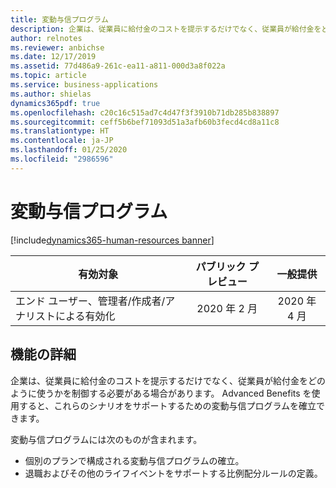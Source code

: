 ```yaml
---
title: 変動与信プログラム
description: 企業は、従業員に給付金のコストを提示するだけでなく、従業員が給付金をどのように使うかを制御する必要がある場合があります。 Advanced Benefits を使用すると、これらのシナリオをサポートするための変動与信プログラムを確立できます。
author: relnotes
ms.reviewer: anbichse
ms.date: 12/17/2019
ms.assetid: 77d486a9-261c-ea11-a811-000d3a8f022a
ms.topic: article
ms.service: business-applications
ms.author: shielas
dynamics365pdf: true
ms.openlocfilehash: c20c16c515ad7c4d47f3f3910b71db285b838897
ms.sourcegitcommit: ceff5b6bef71093d51a3afb60b3fecd4cd8a11c8
ms.translationtype: HT
ms.contentlocale: ja-JP
ms.lasthandoff: 01/25/2020
ms.locfileid: "2986596"
---
```

# <a name="flex-credit-programs"></a>変動与信プログラム
[!include[dynamics365-human-resources banner](../includes/dynamics365-human-resources.md)]

| 有効対象    |  パブリック プレビュー | 一般提供 | 
| ---------- | :----------: |:----------: |
|エンド ユーザー、管理者/作成者/アナリストによる有効化|2020 年 2 月| 2020 年 4 月|






## <a name="feature-details"></a>機能の詳細
<!--feature detail start -->
企業は、従業員に給付金のコストを提示するだけでなく、従業員が給付金をどのように使うかを制御する必要がある場合があります。 Advanced Benefits を使用すると、これらのシナリオをサポートするための変動与信プログラムを確立できます。 

変動与信プログラムには次のものが含まれます。

- 個別のプランで構成される変動与信プログラムの確立。
- 退職およびその他のライフイベントをサポートする比例配分ルールの定義。

<!--feature detail end -->










